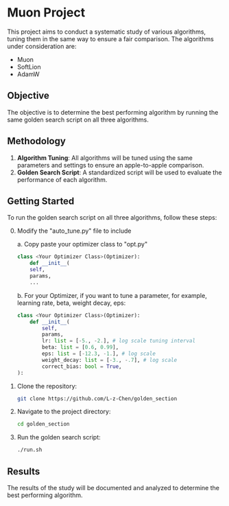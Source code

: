 # Muon Project

This project aims to conduct a systematic study of various algorithms, tuning them in the same way to ensure a fair comparison. The algorithms under consideration are:

- Muon
- SoftLion
- AdamW

## Objective

The objective is to determine the best performing algorithm by running the same golden search script on all three algorithms.

## Methodology

1. **Algorithm Tuning**: All algorithms will be tuned using the same parameters and settings to ensure an apple-to-apple comparison.
2. **Golden Search Script**: A standardized script will be used to evaluate the performance of each algorithm.

## Getting Started

To run the golden search script on all three algorithms, follow these steps:

0. Modify the "auto_tune.py" file to include

    a. Copy paste your optimizer class to "opt.py"
    ```python
    class <Your Optimizer Class>(Optimizer):
        def __init__(
        self,
        params,
        ...
    ```
    b. For your Optimizer, if you want to tune a parameter, for example, learning rate, beta, weight decay, eps:
    ```python
    class <Your Optimizer Class>(Optimizer):
        def __init__(
            self,
            params,
            lr: list = [-5., -2.], # log scale tuning interval
            beta: list = [0.6, 0.99], 
            eps: list = [-12.3, -1.], # log scale
            weight_decay: list = [-3., -.7], # log scale
            correct_bias: bool = True,
    ):
    ```
1. Clone the repository:
    ```sh
    git clone https://github.com/L-z-Chen/golden_section
    ```
2. Navigate to the project directory:
    ```sh
    cd golden_section
    ```
3. Run the golden search script:
    ```sh
    ./run.sh
    ```

## Results

The results of the study will be documented and analyzed to determine the best performing algorithm.


